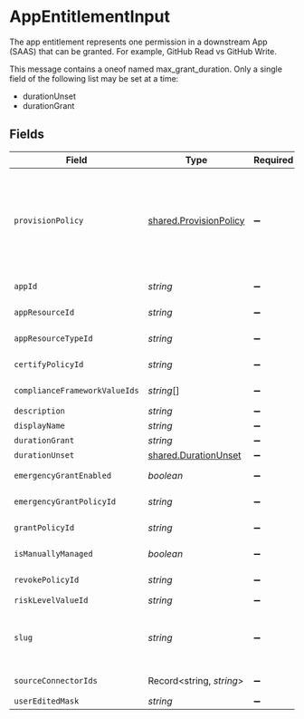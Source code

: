 # AppEntitlementInput

The app entitlement represents one permission in a downstream App (SAAS) that can be granted. For example, GitHub Read vs GitHub Write.

This message contains a oneof named max_grant_duration. Only a single field of the following list may be set at a time:
  - durationUnset
  - durationGrant



## Fields

| Field                                                                                                                                                                                                                                             | Type                                                                                                                                                                                                                                              | Required                                                                                                                                                                                                                                          | Description                                                                                                                                                                                                                                       |
| ------------------------------------------------------------------------------------------------------------------------------------------------------------------------------------------------------------------------------------------------- | ------------------------------------------------------------------------------------------------------------------------------------------------------------------------------------------------------------------------------------------------- | ------------------------------------------------------------------------------------------------------------------------------------------------------------------------------------------------------------------------------------------------- | ------------------------------------------------------------------------------------------------------------------------------------------------------------------------------------------------------------------------------------------------- |
| `provisionPolicy`                                                                                                                                                                                                                                 | [shared.ProvisionPolicy](../../../sdk/models/shared/provisionpolicy.md)                                                                                                                                                                           | :heavy_minus_sign:                                                                                                                                                                                                                                | ProvisionPolicy is a oneOf that indicates how a provision step should be processed.<br/><br/>This message contains a oneof named typ. Only a single field of the following list may be set at a time:<br/>  - connector<br/>  - manual<br/>  - delegated<br/>  - webhook<br/> |
| `appId`                                                                                                                                                                                                                                           | *string*                                                                                                                                                                                                                                          | :heavy_minus_sign:                                                                                                                                                                                                                                | The ID of the app that is associated with the app entitlement.                                                                                                                                                                                    |
| `appResourceId`                                                                                                                                                                                                                                   | *string*                                                                                                                                                                                                                                          | :heavy_minus_sign:                                                                                                                                                                                                                                | The ID of the app resource that is associated with the app entitlement                                                                                                                                                                            |
| `appResourceTypeId`                                                                                                                                                                                                                               | *string*                                                                                                                                                                                                                                          | :heavy_minus_sign:                                                                                                                                                                                                                                | The ID of the app resource type that is associated with the app entitlement                                                                                                                                                                       |
| `certifyPolicyId`                                                                                                                                                                                                                                 | *string*                                                                                                                                                                                                                                          | :heavy_minus_sign:                                                                                                                                                                                                                                | The ID of the policy that will be used for certify tickets related to the app entitlement.                                                                                                                                                        |
| `complianceFrameworkValueIds`                                                                                                                                                                                                                     | *string*[]                                                                                                                                                                                                                                        | :heavy_minus_sign:                                                                                                                                                                                                                                | The IDs of different compliance frameworks associated with this app entitlement ex (SOX, HIPAA, PCI, etc.)                                                                                                                                        |
| `description`                                                                                                                                                                                                                                     | *string*                                                                                                                                                                                                                                          | :heavy_minus_sign:                                                                                                                                                                                                                                | The description of the app entitlement.                                                                                                                                                                                                           |
| `displayName`                                                                                                                                                                                                                                     | *string*                                                                                                                                                                                                                                          | :heavy_minus_sign:                                                                                                                                                                                                                                | The display name of the app entitlement.                                                                                                                                                                                                          |
| `durationGrant`                                                                                                                                                                                                                                   | *string*                                                                                                                                                                                                                                          | :heavy_minus_sign:                                                                                                                                                                                                                                | N/A                                                                                                                                                                                                                                               |
| `durationUnset`                                                                                                                                                                                                                                   | [shared.DurationUnset](../../../sdk/models/shared/durationunset.md)                                                                                                                                                                               | :heavy_minus_sign:                                                                                                                                                                                                                                | N/A                                                                                                                                                                                                                                               |
| `emergencyGrantEnabled`                                                                                                                                                                                                                           | *boolean*                                                                                                                                                                                                                                         | :heavy_minus_sign:                                                                                                                                                                                                                                | This enables tasks to be created in an emergency and use a selected emergency access policy.                                                                                                                                                      |
| `emergencyGrantPolicyId`                                                                                                                                                                                                                          | *string*                                                                                                                                                                                                                                          | :heavy_minus_sign:                                                                                                                                                                                                                                | The ID of the policy that will be used for emergency access grant tasks.                                                                                                                                                                          |
| `grantPolicyId`                                                                                                                                                                                                                                   | *string*                                                                                                                                                                                                                                          | :heavy_minus_sign:                                                                                                                                                                                                                                | The ID of the policy that will be used for grant tickets related to the app entitlement.                                                                                                                                                          |
| `isManuallyManaged`                                                                                                                                                                                                                               | *boolean*                                                                                                                                                                                                                                         | :heavy_minus_sign:                                                                                                                                                                                                                                | Flag to indicate if the app entitlement is manually managed.                                                                                                                                                                                      |
| `revokePolicyId`                                                                                                                                                                                                                                  | *string*                                                                                                                                                                                                                                          | :heavy_minus_sign:                                                                                                                                                                                                                                | The ID of the policy that will be used for revoke tickets related to the app entitlement                                                                                                                                                          |
| `riskLevelValueId`                                                                                                                                                                                                                                | *string*                                                                                                                                                                                                                                          | :heavy_minus_sign:                                                                                                                                                                                                                                | The riskLevelValueId field.                                                                                                                                                                                                                       |
| `slug`                                                                                                                                                                                                                                            | *string*                                                                                                                                                                                                                                          | :heavy_minus_sign:                                                                                                                                                                                                                                | The slug is displayed as an oval next to the name in the frontend of C1, it tells you what permission the entitlement grants. See https://www.conductorone.com/docs/product/manage-access/entitlements/                                           |
| `sourceConnectorIds`                                                                                                                                                                                                                              | Record<string, *string*>                                                                                                                                                                                                                          | :heavy_minus_sign:                                                                                                                                                                                                                                | Map to tell us which connector the entitlement came from.                                                                                                                                                                                         |
| `userEditedMask`                                                                                                                                                                                                                                  | *string*                                                                                                                                                                                                                                          | :heavy_minus_sign:                                                                                                                                                                                                                                | N/A                                                                                                                                                                                                                                               |
